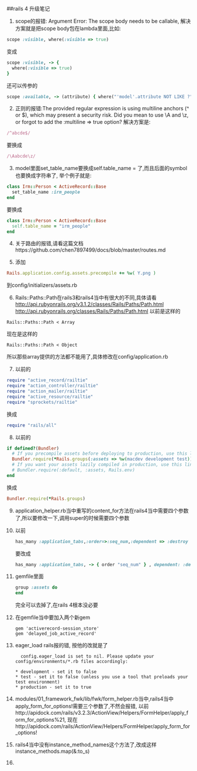 ##rails 4 升级笔记

1. scope的报错: Argument Error: The scope body needs to be callable,
解决方案就是把scope body包在lambda里面,比如:
  ```ruby
  scope :visible, where(:visible => true)
  ```
变成
  ```ruby
  scope :visible, -> {
    where(:visible => true)
  }
  ```

  还可以传参的
  ```ruby
  scope :available, -> (attribute) { where("'model'.attribute NOT LIKE ?", "%**") }
  ```

2. 正则的报错:The provided regular expression is using multiline anchors (^ or $), which may present a security risk. Did you mean to use \A and \z, or forgot to add the :multiline => true option?
解决方案是:
  ```ruby
  /^abcde$/
  ```
  要换成
  ```ruby
  /\Aabcde\z/
  ```

3. model里面set_table_name要换成self.table_name = 了,而且后面的symbol也要换成字符串了,
举个例子就是:
  ```ruby
  class Irm::Person < ActiveRecord::Base
    set_table_name :irm_people
  end
  ```
  要换成
  ```ruby
  class Irm::Person < ActiveRecord::Base
    self.table_name = "irm_people"
  end
  ```

4. 关于路由的报错,请看这篇文档https://github.com/chen7897499/docs/blob/master/routes.md

5. 添加
  ```ruby
  Rails.application.config.assets.precompile += %w( Y.png )
  ```
  到config/initializers/assets.rb


6. Rails::Paths::Path在rails3和rails4当中有很大的不同,具体请看
  http://api.rubyonrails.org/v3.1.2/classes/Rails/Paths/Path.html
  http://api.rubyonrails.org/classes/Rails/Paths/Path.html
  以前是这样的
  ```
  Rails::Paths::Path < Array
  ```
  现在是这样的
  ```
  Rails::Paths::Path < Object
  ```
  所以那些array提供的方法都不能用了,具体修改在config/application.rb
  
7. 以前的
  ```ruby
  require "active_record/railtie"
  require "action_controller/railtie"
  require "action_mailer/railtie"
  require "active_resource/railtie"
  require "sprockets/railtie"
  ```
  换成
  ```ruby
  require "rails/all"
  ```
  
8. 以前的
  ```ruby
  if defined?(Bundler)
    # If you precompile assets before deploying to production, use this line
    Bundler.require(*Rails.groups(:assets => %w(macdev development test)))
    # If you want your assets lazily compiled in production, use this line
    # Bundler.require(:default, :assets, Rails.env)
  end
  ```
  换成
  ```ruby
  Bundler.require(*Rails.groups)
  ```

9. application_helper.rb当中重写的content_for方法在rails4当中需要四个参数了,所以要修改一下,调用super的时候需要四个参数

10. 以前
    ```ruby
    has_many :application_tabs,:order=>:seq_num,:dependent => :destroy
    ```
    要改成
    ```ruby
    has_many :application_tabs, -> { order "seq_num" } , dependent: :destroy
    ```

11. gemfile里面
    ```ruby
    group :assets do
    end
    ```
    完全可以去掉了,在rails 4根本没必要

12. 在gemfile当中要加入两个新gem
    ```
    gem 'activerecord-session_store'
    gem 'delayed_job_active_record'
    ```

13. eager_load rails报的错, 按他的改就是了
    ```
      config.eager_load is set to nil. Please update your config/environments/*.rb files accordingly:
  
    * development - set it to false
    * test - set it to false (unless you use a tool that preloads your test environment)
    * production - set it to true
    ```
    
14. modules/01_framework_fwk/lib/fwk/form_helper.rb当中,rails4当中apply_form_for_options!需要三个参数了,不然会报错,
    以前http://apidock.com/rails/v3.2.3/ActionView/Helpers/FormHelper/apply_form_for_options%21,
    现在http://apidock.com/rails/ActionView/Helpers/FormHelper/apply_form_for_options!


15. rails4当中没有instance_method_names这个方法了,改成这样instance_methods.map(&:to_s)

16. 
  






